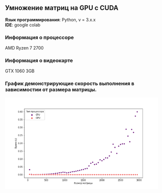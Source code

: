 ## Умножение матриц на GPU с CUDA 
**Язык программирования**: Python, v = 3.x.x\
**IDE**: google colab

### Информация о процессоре 
AMD Ryzen 7 2700

### Информация о видеокарте
GTX 1060 3GB


### График демонстрирующие скорость выполнения в зависимостии от размера матрицы.
![График демонстрирующий прирост в скорости вычислений](fig_2.png?raw=true )
